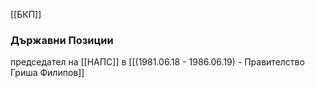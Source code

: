 [[БКП]]

### Държавни Позиции
председател на [[НАПС]] в [[(1981.06.18 - 1986.06.19) - Правителство Гриша Филипов]]